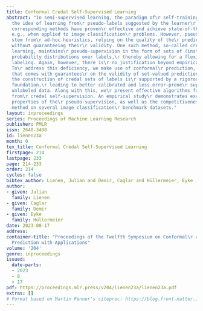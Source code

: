 ```yaml
---
title: Conformal Credal Self-Supervised Learning
abstract: "In semi-supervised learning, the paradigm of\r self-training refers to
  the idea of learning from\r pseudo-labels suggested by the learner\r itself. Recently,
  corresponding methods have proven\r effective and achieve state-of-the-art performance,\r
  e.g., when applied to image classification\r problems. However, pseudo-labels typically
  stem from\r ad-hoc heuristics, relying on the quality of the\r predictions though
  without guaranteeing their\r validity. One such method, so-called credal\r self-supervised
  learning, maintains\r pseudo-supervision in the form of sets of (instead\r of single)
  probability distributions over labels,\r thereby allowing for a flexible yet\r uncertainty-aware
  labeling. Again, however, there is\r no justification beyond empirical effectiveness.
  To\r address this deficiency, we make use of conformal\r prediction, an approach
  that comes with guarantees\r on the validity of set-valued predictions. As a\r result,
  the construction of credal sets of labels is\r supported by a rigorous theoretical
  foundation,\r leading to better calibrated and less error-prone\r supervision for
  unlabeled data. Along with this, we\r present effective algorithms for learning
  from\r credal self-supervision. An empirical study\r demonstrates excellent calibration
  properties of the\r pseudo-supervision, as well as the competitiveness\r of our
  method on several image classification\r benchmark datasets."
layout: inproceedings
series: Proceedings of Machine Learning Research
publisher: PMLR
issn: 2640-3498
id: lienen23a
month: 0
tex_title: Conformal Credal Self-Supervised Learning
firstpage: 214
lastpage: 233
page: 214-233
order: 214
cycles: false
bibtex_author: Lienen, Julian and Demir, Caglar and Hüllermeier, Eyke
author:
- given: Julian
  family: Lienen
- given: Caglar
  family: Demir
- given: Eyke
  family: Hüllermeier
date: 2023-08-17
address:
container-title: "Proceedings of the Twelfth Symposium on Conformal\r and Probabilistic
  Prediction with Applications"
volume: '204'
genre: inproceedings
issued:
  date-parts:
  - 2023
  - 8
  - 17
pdf: https://proceedings.mlr.press/v204/lienen23a/lienen23a.pdf
extras: []
# Format based on Martin Fenner's citeproc: https://blog.front-matter.io/posts/citeproc-yaml-for-bibliographies/
---
```

